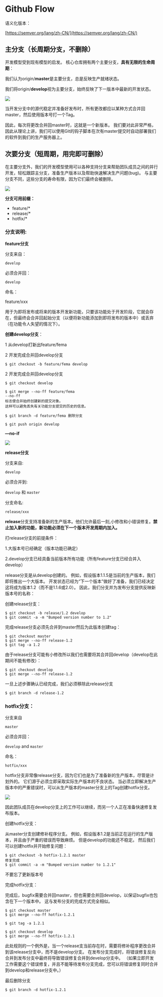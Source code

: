# Github Flow

语义化版本：

[https://semver.org/lang/zh-CN/](https://semver.org/lang/zh-CN/)

## 主分支（长周期分支，不删除）

开发模型受到现有模型的启发。 核心仓库拥有两个主要分支，**具有无限的生命周期**：

我们认为origin/**master**是主要分支，总是反映生产就绪状态。

我们将origin/**develop**视为主要分支，始终反映了下一版本中最新的开发状态。

![](https://nvie.com/img/main-branches@2x.png)

当开发分支中的源代稳定并准备好发布时，所有更改都应以某种方式合并回master，然后使用版本号打一个Tag。

因此，每次将更改合并回master时，这就是一个新版本。 我们要对此非常严格，因此从理论上讲，我们可以使用Git的钩子脚本在次有master提交时自动部署我们的软件到我们的生产服务器上。

## 次要分支（短周期，用完即可删除）

在主要分支外，我们的开发模型使用可以各种支持分支来帮助团队成员之间的并行开发，轻松跟踪主分支，准备生产版本以及帮助快速解决生产问题(bug)。 与主要分支不同，这些分支的寿命有限，因为它们最终会被删除。

![](https://nvie.com/img/fb@2x.png)

**分支可用前缀：**

- feature/*
- release/*
- hotfix/*

### **分支说明:**

**feature分支**

分支来自：

`develop`

必须合并回：

`develop`

命名：

feature/xxx

用于为即将发布或将来的版本开发新功能，只要该功能处于开发阶段，它就会存在，但最终会合并回起始分支（以便将新功能添加到即将发布的版本中）或丢弃（在功能令人失望的情况下）。

**创建develop分支**：

1 从develop打新出feature/fema

2 开发完成合并回develop分支

    $ git checkout -b feature/fema develop 

2 开发完成合并回develop分支

    $ git checkout develop
    
    $ git merge --no-ff feature/fema 
    --no-ff
    标志使合并始终创建新的提交对象。
    这样可以避免丢失有关功能分支提交的历史的信息。
    
    $ git branch -d feature/fema 删除分支
    
    $ git push origin develop

**—no-if**

![](https://nvie.com/img/merge-without-ff@2x.png)

**release分支**

分支来自:

`develop`

必须合并到:

`develop` 和 `master`

分支命名:

`release/xxx`

**release**分支支持准备新的生产版本。他们允许最后一刻,小修改和小错误修复。**禁止加入新的功能，新功能必须在下一个版本开发周期内加入。**

打release分支的前提条件：

1.大版本号已经确定（版本功能已确定）

2.develop分支已经具备当前版本所有功能（所有feature分支已经合并入develop）

release分支是从develop创建的。 例如，假设版本1.1.5是当前的生产版本，我们即将推出一个大版本。 开发状态已经为“下一个版本”做好了准备，我们已经决定这将成为版本1.2（而不是1.1.6或2.0）。 因此，我们分支并为发布分支提供反映新版本号的名称：

创建release分支：

    $ git checkout -b release/1.2 develop
    $ git commit -a -m "Bumped version number to 1.2"

完成release分支必须先合并到master然后为此版本创建tag：

    $ git checkout master
    $ git merge --no-ff release-1.2
    $ git tag -a 1.2

由于release分支可能有小修改所以我们也需要将其合并回develop（develop在此期间不能有修改）：

    $ git checkout develop
    $ git merge --no-ff release-1.2

一旦上述步骤确认已经完成，我们必须移除此release分支

    $ git branch -d release-1.2

### **hotfix分支：**

分支来自

`master`

必须合并回：

`develop` and `master`

命名：

`hotfix/xxx`

hotfix分支非常像release分支，因为它们也是为了准备新的生产版本，尽管是计划外的。 它们源于必须立即采取实际生产版本的不良状态。 当必须立即解决生产版本中的严重错误时，可以从生产版本的master分支上的Tag创建hotfix分支。

![](https://nvie.com/img/hotfix-branches@2x.png)

因此团队成员在develop分支上的工作可以继续，而另一个人正在准备快速修复发布版本。

创建hotfix分支：

从master分支创建修补程序分支。 例如，假设版本1.2是当前正在运行的生产版本，并且由于严重的错误而导致麻烦。 但是develop的功能还不稳定。 然后我们可以创建hotfix并开始修复问题：

    $ git checkout -b hotfix-1.2.1 master
    修复完成
    $ git commit -a -m "Bumped version number to 1.2.1"

不要忘了更新版本号

完成hotfix分支：

完成后，bugfix需要合并回master，但也需要合并回develop，以保证bugfix也包含在下一个版本中。 这与发布分支的完成方式完全相似。

    $ git checkout master
    $ git merge --no-ff hotfix-1.2.1
    
    $ git tag -a 1.2.1

    $ git checkout develop
    $ git merge --no-ff hotfix-1.2.1
    

此处规则的一个例外是，当一个release支当前存在时，需要将修补程序更改合并到该release分支中，而不是develop分支。 在发布分支完成时，将错误修复反向合并到发布分支中最终将导致错误修复合并到develop分支中。 （如果立即开发工作需要这个错误修复，并且不能等待发布分支完成，您可以将错误修复同时合并到develop和release分支中。）

最后删除分支

    $ git branch -d hotfix-1.2.1